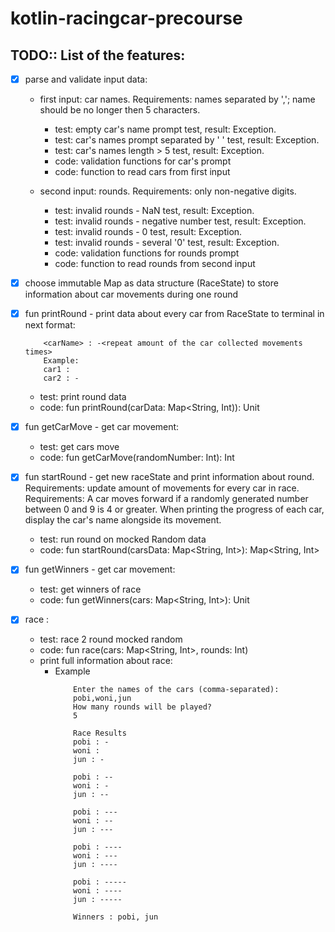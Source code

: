 # kotlin-racingcar-precourse

## TODO:: List of the features:

- [x] parse and validate input data:
    - first input: car names. Requirements: names separated by ','; name should be no longer then 5 characters.
        - test: empty car's name prompt test, result: Exception.
        - test: car's names prompt separated by ' ' test, result: Exception.
        - test: car's names length > 5 test, result: Exception.
        - code: validation functions for car's prompt
        - code: function to read cars from first input

    - second input: rounds. Requirements: only non-negative digits.
        - test: invalid rounds - NaN test, result: Exception.
        - test: invalid rounds - negative number test, result: Exception.
        - test: invalid rounds - 0 test, result: Exception.
        - test: invalid rounds - several '0' test, result: Exception.
        - code: validation functions for rounds prompt
        - code: function to read rounds from second input

- [x] choose immutable Map as data structure (RaceState) to store information about car movements during one round

- [x] fun printRound - print data about every car from RaceState to terminal in next format:

    ```declarative
        <carName> : -<repeat amount of the car collected movements times>
        Example:
        car1 : 
        car2 : -
    ```
    - test: print round data
    - code: fun printRound(carData: Map<String, Int)): Unit

- [x] fun getCarMove - get car movement:
    - test: get cars move
    - code: fun getCarMove(randomNumber: Int): Int

- [x] fun startRound - get new raceState and print information about round. Requirements:  update amount of movements
  for every car in race. Requirements: A car moves forward if a randomly generated number
  between 0 and 9 is 4 or greater. When printing the progress of each car, display the car's name alongside its
  movement.
    - test: run round on mocked Random data
    - code: fun startRound(carsData: Map<String, Int>): Map<String, Int>

- [x] fun getWinners - get car movement:
    - test: get winners of race
    - code: fun getWinners(cars: Map<String, Int>): Unit

- [x] race :
    - test: race 2 round mocked random
    - code: fun race(cars: Map<String, Int>, rounds: Int)
    - print full information about race:
        - Example
          ```declarative
              Enter the names of the cars (comma-separated):
              pobi,woni,jun
              How many rounds will be played?
              5
              
              Race Results
              pobi : -
              woni :
              jun : -
              
              pobi : --
              woni : -
              jun : --
              
              pobi : ---
              woni : --
              jun : ---
              
              pobi : ----
              woni : ---
              jun : ----
              
              pobi : -----
              woni : ----
              jun : -----
              
              Winners : pobi, jun
          ```